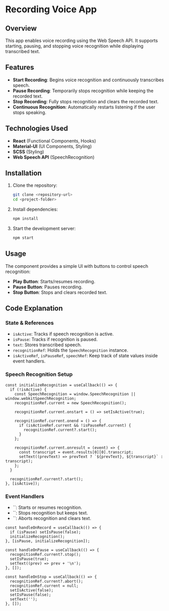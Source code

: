 # Recording Voice App

## Overview

This app enables voice recording using the Web Speech API. It supports starting, pausing, and stopping voice recognition while displaying transcribed text.

## Features

- **Start Recording**: Begins voice recognition and continuously transcribes speech.
- **Pause Recording**: Temporarily stops recognition while keeping the recorded text.
- **Stop Recording**: Fully stops recognition and clears the recorded text.
- **Continuous Recognition**: Automatically restarts listening if the user stops speaking.

## Technologies Used

- **React** (Functional Components, Hooks)
- **Material-UI** (UI Components, Styling)
- **SCSS** (Styling)
- **Web Speech API** (SpeechRecognition)

## Installation

1. Clone the repository:
   ```sh
   git clone <repository-url>
   cd <project-folder>
   ```
2. Install dependencies:
   ```sh
   npm install
   ```
3. Start the development server:
   ```sh
   npm start
   ```

## Usage

The component provides a simple UI with buttons to control speech recognition:

- **Play Button**: Starts/resumes recording.
- **Pause Button**: Pauses recording.
- **Stop Button**: Stops and clears recorded text.

## Code Explanation

### **State & References**

- `isActive`: Tracks if speech recognition is active.
- `isPause`: Tracks if recognition is paused.
- `text`: Stores transcribed speech.
- `recognitionRef`: Holds the `SpeechRecognition` instance.
- `isActiveRef`, `isPauseRef`, `speechRef`: Keep track of state values inside event handlers.

### **Speech Recognition Setup**

```tsx
const initializeRecognition = useCallback(() => {
  if (!isActive) {
    const SpeechRecognition = window.SpeechRecognition || window.webkitSpeechRecognition;
    recognitionRef.current = new SpeechRecognition();

    recognitionRef.current.onstart = () => setIsActive(true);

    recognitionRef.current.onend = () => {
      if (isActiveRef.current && !isPauseRef.current) {
        recognitionRef.current?.start();
      }
    };

    recognitionRef.current.onresult = (event) => {
      const transcript = event.results[0][0].transcript;
      setText((prevText) => prevText ? `${prevText}, ${transcript}` : transcript);
    };
  }

  recognitionRef.current?.start();
}, [isActive]);
```

### **Event Handlers**

- ``: Starts or resumes recognition.
- ``: Stops recognition but keeps text.
- ``: Aborts recognition and clears text.

```tsx
const handleOnRecord = useCallback(() => {
  if (isPause) setIsPause(false);
  initializeRecognition();
}, [isPause, initializeRecognition]);

const handleOnPause = useCallback(() => {
  recognitionRef.current?.stop();
  setIsPause(true);
  setText((prev) => prev + '\n');
}, []);

const handleOnStop = useCallback(() => {
  recognitionRef.current?.abort();
  recognitionRef.current = null;
  setIsActive(false);
  setIsPause(false);
  setText('');
}, []);
```
